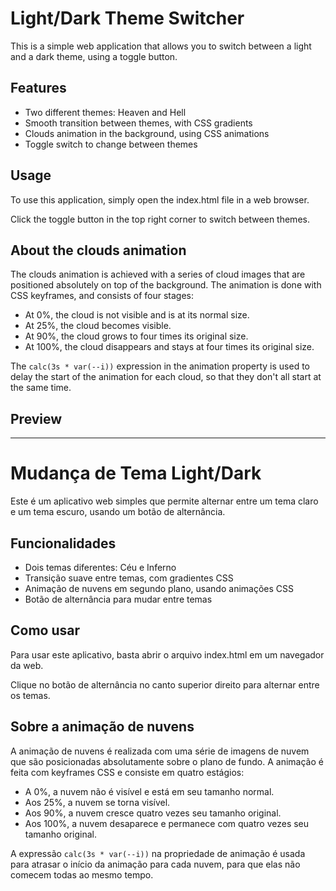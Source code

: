 # Light/Dark Theme Switcher

This is a simple web application that allows you to switch between a light and a dark theme, using a toggle button.

## Features

- Two different themes: Heaven and Hell
- Smooth transition between themes, with CSS gradients
- Clouds animation in the background, using CSS animations
- Toggle switch to change between themes

## Usage

To use this application, simply open the index.html file in a web browser.

Click the toggle button in the top right corner to switch between themes.

## About the clouds animation

The clouds animation is achieved with a series of cloud images that are positioned absolutely on top of the background. The animation is done with CSS keyframes, and consists of four stages:

- At 0%, the cloud is not visible and is at its normal size.
- At 25%, the cloud becomes visible.
- At 90%, the cloud grows to four times its original size.
- At 100%, the cloud disappears and stays at four times its original size.

The `calc(3s * var(--i))` expression in the animation property is used to delay the start of the animation for each cloud, so that they don't all start at the same time.

## Preview


<hr>


# Mudança de Tema Light/Dark

Este é um aplicativo web simples que permite alternar entre um tema claro e um tema escuro, usando um botão de alternância.

## Funcionalidades

- Dois temas diferentes: Céu e Inferno
- Transição suave entre temas, com gradientes CSS
- Animação de nuvens em segundo plano, usando animações CSS
- Botão de alternância para mudar entre temas

## Como usar

Para usar este aplicativo, basta abrir o arquivo index.html em um navegador da web.

Clique no botão de alternância no canto superior direito para alternar entre os temas.

## Sobre a animação de nuvens

A animação de nuvens é realizada com uma série de imagens de nuvem que são posicionadas absolutamente sobre o plano de fundo. A animação é feita com keyframes CSS e consiste em quatro estágios:

- A 0%, a nuvem não é visível e está em seu tamanho normal.
- Aos 25%, a nuvem se torna visível.
- Aos 90%, a nuvem cresce quatro vezes seu tamanho original.
- Aos 100%, a nuvem desaparece e permanece com quatro vezes seu tamanho original.

A expressão `calc(3s * var(--i))` na propriedade de animação é usada para atrasar o início da animação para cada nuvem, para que elas não comecem todas ao mesmo tempo.
